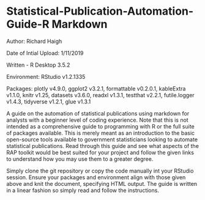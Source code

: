 # Statistical-Publication-Automation-Guide-R Markdown

Author: Richard Haigh

Date of Intial Upload: 1/11/2019

Written - R Desktop 3.5.2

Environment: RStudio v1.2.1335

Packages: 
plotly v4.9.0,
ggplot2 v3.2.1,
formattable v0.2.0.1,
kableExtra v1.1.0,
knitr v1.25,
datasets v3.6.0,
readxl v1.3.1,
testthat v2.2.1,
futile.logger v1.4.3,
tidyverse v1.2.1,
glue v1.3.1

A guide on the automation of statistical publications using markdown for analysts with a beginner level of coding experience. Note that this is not intended as a comprehensive guide to programming with R or the full suite of packages available. This is merely meant as an introduction to the basic open-source tools available to government statisticians looking to automate statistical publications. Read through this guide and see what aspects of the RAP toolkit would be best suited for your project and follow the given links to understand how you may use them to a greater degree. 

Simply clone the git repository or copy the code manually int your RStudio session. Ensure your packages and environment align with those given above and knit the document, specifying HTML output. The guide is written in a linear fashion so simply read and follow the instructions. 
